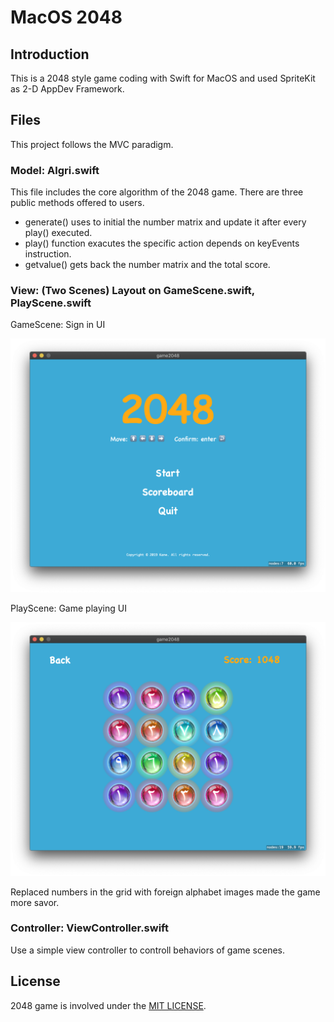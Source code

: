 # MacOS 2048
## Introduction
This is a 2048 style game coding with Swift for MacOS and used SpriteKit as 2-D AppDev Framework.

## Files
This project follows the MVC paradigm.

### Model: Algri.swift

This file includes the core algorithm of the 2048 game. There are
three public methods offered to users.

- generate() uses to initial the number matrix and update it after
every play() executed.
- play() function exacutes the specific action depends on keyEvents instruction.
- getvalue() gets back the number matrix and the total score.

### View: (Two Scenes) Layout on GameScene.swift, PlayScene.swift

GameScene: Sign in UI

<p align="center">
  <img src="https://github.com/NukaCola-Quantum/macos2048/raw/master/screenshot/2048gamescene.png" />
</p>

PlayScene: Game playing UI

<p align="center">
  <img src="https://github.com/NukaCola-Quantum/macos2048/raw/master/screenshot/2048playscene.png" />
</p>

Replaced numbers in the grid with foreign alphabet images made the game more savor.

### Controller: ViewController.swift
Use a simple view controller to controll behaviors of game scenes.

## License
2048 game is involved under the [MIT LICENSE](https://github.com/NukaCola-Quantum/macos2048/edit/master/LICENSE).

